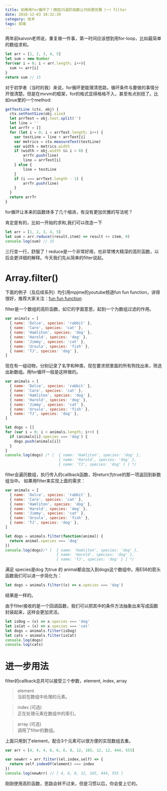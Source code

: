 ```yaml
---
title: 别再用for循环了！拥抱JS高阶函数让代码更优雅（一）filter
date: 2018-12-03 10:32:39
category: 技术
tags: 前端
---
```

两年前kaivon老师说，重复做一件事，第一时间应该想到用for-loop，比如最简单的数组求和。
```javascript
let arr = [1, 2, 3, 4, 5]
let sum = new Number
for(var i = 0; i < arr.length; i++){
  sum += arr[i]
}
return sum // 15
```
对于初学者（当时的我）来说，for循环更能理清思路，循环条件与要做的事情分开很清楚。但是在mvvm的框架，for的格式显得格格不入，甚至有点别扭了。比如vue里的一个method:
```javascript
getTextLine (ctx, obj) {
  ctx.setFontSize(obj.size)
  let arrText = obj.text.split('')
  let line = ''
  let arrTr = []
  for (let i = 0; i < arrText.length; i++) {
    var testLine = line + arrText[i]
    var metrics = ctx.measureText(testLine)
    var width = metrics.width
    if (width > obj.width && i > 0) {
        arrTr.push(line)
        line = arrText[i]
    } else {
        line = testLine
    }
    if (i === arrText.length - 1) {
        arrTr.push(line)
    }
  }
  return arrTr
}
```

for循环让本来的函数体多了几个缩进，有没有更加优雅的写法呢？

肯定是有的，比如一开始的求和,我们可以改造一下
```javascript
let arr = [1, 2, 3, 4, 5]
let sum = arr.reduce((result,item) => result += item, 0)
console.log(sum) // 15
```
三行变一行，舒服了！reduce是一个非常好用，也非常博大精深的高阶函数，以后会更详细的解释。今天我们先从简单的filter说起。

<!-- more -->

# Array.filter()

下面的例子（及后续系列）均引用mpjme的youtube频道fun fun function，讲得很好，推荐大家关注：[fun fun function](https://www.youtube.com/channel/UCO1cgjhGzsSYb1rsB4bFe4Q)

filter是一个数组的高阶函数，如它的字面意思，起到一个为数组过滤的作用。
```js
var animals = [
  { name: 'Dolce', species: 'rabbit' },
  { name: 'Caro', species: 'cat' },
  { name: 'Hamliton', species: 'dog' },
  { name: 'Harold', species: 'dog' },
  { name: 'Jimmy', species: 'cat' },
  { name: 'Ursula', species: 'fish' },
  { name: 'TJ', species: 'dog' },
]
```
现在有一组动物，分别记录了名字和种类，现在要求把里面的所有狗找出来，筛选出新数组。用for循环一般是这样做的。

```js
var animals = [
  { name: 'Dolce', species: 'rabbit' },
  { name: 'Caro', species: 'cat' },
  { name: 'Hamliton', species: 'dog' },
  { name: 'Harold', species: 'dog' },
  { name: 'Jimmy', species: 'cat' },
  { name: 'Ursula', species: 'fish' },
  { name: 'TJ', species: 'dog' },
]

let dogs = []
for (var i = 0; i < animals.length; i++) {
  if (animals[i].species === 'dog') {
    dogs.push(animals[i])
  }
}
console.log(dogs) /* ​​​​​[  { name: 'Hamliton', species: 'dog' },​​​​​
                      ​​​​​  { name: 'Harold', species: 'dog' },​​​​​
                      ​​​​​  { name: 'TJ', species: 'dog' } ]​​​ */​​
```

filter会遍历数组，执行传入的callback函数，将return为true的那一项返回到新数组当中。
如果用filter来实现上面的需求：
```js
var animals = [
  { name: 'Dolce', species: 'rabbit' },
  { name: 'Caro', species: 'cat' },
  { name: 'Hamliton', species: 'dog' },
  { name: 'Harold', species: 'dog' },
  { name: 'Jimmy', species: 'cat' },
  { name: 'Ursula', species: 'fish' },
  { name: 'TJ', species: 'dog' },
]

let dogs = animals.filter(function(animal) {
  return animal.species === 'dog'
})
console.log(dogs)/* ​​​​​[  { name: 'Hamliton', species: 'dog' },​​​​​
                      ​​​​​ { name: 'Harold', species: 'dog' },​​​​​
                      ​​​​​ { name: 'TJ', species: 'dog' } ]​​​ */​​
```
满足 species是dog 为true 的 animal都会加入到dogs这个数组中。用ES6的箭头函数我们可以进一步简化为：

```js
let dogs = animals.filter((x) => x.species === 'dog')
```
结果是一样的。

由于filter接收的是一个回调函数，我们可以把其中的条件方法抽象出来写成函数封装起来，这样会更加灵活。

```javascript
let isDog = (x) => x.species === 'dog'
let isCat = (x) => x.species === 'cat'
let dogs = animals.filter(isDog)
let cats = animals.filter(isCat)
console.log(dogs)
console.log(cats)
```

# 进一步用法
filter的callback总共可以接受三个参数，element, index, array

>element<br>
>当前在数组中处理的元素。

>index (可选)<br>
>正在处理元素在数组中的索引。

>array (可选)<br>
>调用了filter的数组。

上面只用到了element，配合3个元素可以很方便的实现数组去重。

```js
var arr = [4, 4, 4, 6, 6, 6, 8, 12, 165, 12, 12, 444, 555]

var newArr = arr.filter((el,index,self) => {
  return self.indexOf(element) === index
})
console.log(newArr) // ​​​​​[ 4, 6, 8, 12, 165, 444, 555 ]​​​​​
```

刚刚使用高阶函数，思路会转不过来，但是习惯以后，你会爱上它的。